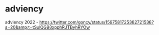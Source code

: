 # adviency

adviency 2022 - https://twitter.com/goncy/status/1597581725382721538?s=20&amp;t=tSulQG98xpphRJTByhRYOw
